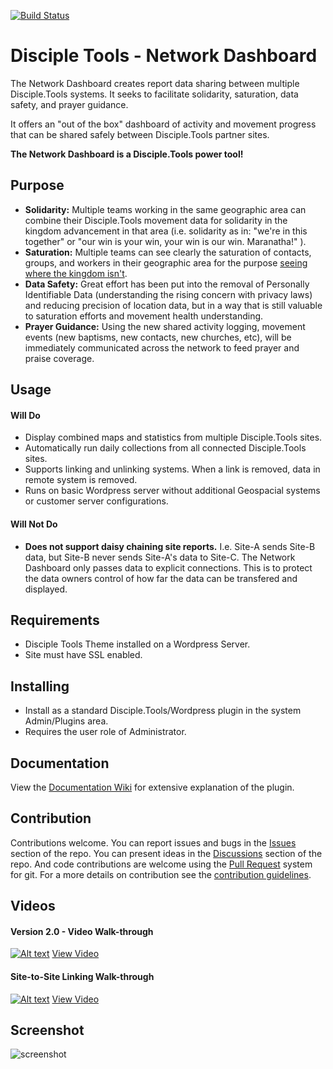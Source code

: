 [![Build Status](https://travis-ci.com/DiscipleTools/disciple-tools-network-dashboard.svg?branch=master)](https://travis-ci.com/DiscipleTools/disciple-tools-network-dashboard)

# Disciple Tools - Network Dashboard

The Network Dashboard creates report data sharing between multiple Disciple.Tools systems. It seeks to
facilitate solidarity, saturation, data safety, and prayer guidance.

It offers an "out of the box" dashboard of activity and movement progress that can be shared safely between
Disciple.Tools partner sites.

__The Network Dashboard is a Disciple.Tools power tool!__

## Purpose

- __Solidarity:__ Multiple teams working in the same geographic area can combine their Disciple.Tools movement data
for solidarity in the kingdom advancement in that area (i.e. solidarity as in: "we're in this together"
or "our win is your win, your win is our win. Maranatha!" ).
- __Saturation:__ Multiple teams can see clearly the saturation of contacts, groups, and workers in their geographic area
for the purpose [seeing where the kingdom isn't](https://zume.training/eyes-to-see-where-the-kingdom-isnt/).
- __Data Safety:__ Great effort has been put into the removal of Personally Identifiable Data (understanding the rising
concern with privacy laws) and reducing precision of location data, but in a way that is still valuable to
saturation efforts and movement health understanding.
- __Prayer Guidance:__ Using the new shared activity logging, movement events (new baptisms, new contacts, new churches, etc),
will be immediately communicated across the network to feed prayer and praise coverage.

## Usage

#### Will Do

- Display combined maps and statistics from multiple Disciple.Tools sites.
- Automatically run daily collections from all connected Disciple.Tools sites.
- Supports linking and unlinking systems. When a link is removed, data in remote system is removed.
- Runs on basic Wordpress server without additional Geospacial systems or customer server configurations.

#### Will Not Do

- __Does not support daisy chaining site reports.__ I.e. Site-A sends Site-B data, but Site-B never sends Site-A's data to
Site-C. The Network Dashboard only passes data to explicit connections. This is to protect the data owners control of
how far the data can be transfered and displayed.

## Requirements

- Disciple Tools Theme installed on a Wordpress Server.
- Site must have SSL enabled.


## Installing

- Install as a standard Disciple.Tools/Wordpress plugin in the system Admin/Plugins area.
- Requires the user role of Administrator.

## Documentation

View the [Documentation Wiki](https://github.com/DiscipleTools/disciple-tools-network-dashboard/wiki) for extensive explanation of the plugin.


## Contribution

Contributions welcome. You can report issues and bugs in the
[Issues](https://github.com/DiscipleTools/disciple-tools-network-dashboard/issues) section of the repo. You can present ideas
in the [Discussions](https://github.com/DiscipleTools/disciple-tools-network-dashboard/discussions) section of the repo. And
code contributions are welcome using the [Pull Request](https://github.com/DiscipleTools/disciple-tools-network-dashboard/pulls)
system for git. For a more details on contribution see the
[contribution guidelines](https://github.com/DiscipleTools/disciple-tools-network-dashboard/blob/master/CONTRIBUTING.md).


## Videos
#### Version 2.0 - Video Walk-through

[![Alt text](https://img.youtube.com/vi/Gjt2UvkR13A/maxresdefault.jpg)](https://www.youtube.com/watch?v=Gjt2UvkR13A)
[View Video](https://www.youtube.com/watch?v=Gjt2UvkR13A)

#### Site-to-Site Linking Walk-through

[![Alt text](https://img.youtube.com/vi/kDw1RYRg9VA/maxresdefault.jpg)](https://www.youtube.com/watch?v=kDw1RYRg9VA)
[View Video](https://www.youtube.com/watch?v=kDw1RYRg9VA)

## Screenshot

![screenshot](https://raw.githubusercontent.com/DiscipleTools/disciple-tools-network-dashboard/master/documentation/files/images/nd-screenshot.png)

